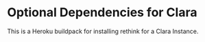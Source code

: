 # Optional Dependencies for Clara

This is a Heroku buildpack for installing rethink for a Clara Instance.

